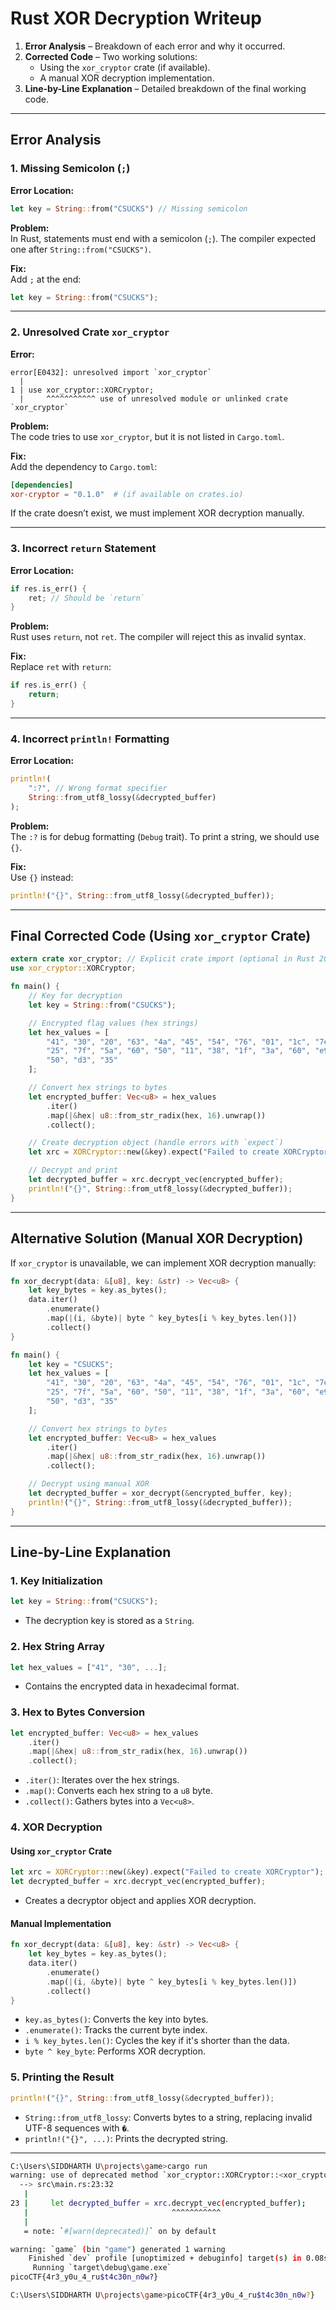# **Rust XOR Decryption Writeup**



1. **Error Analysis** – Breakdown of each error and why it occurred.
2. **Corrected Code** – Two working solutions:
   - Using the `xor_cryptor` crate (if available).
   - A manual XOR decryption implementation.
3. **Line-by-Line Explanation** – Detailed breakdown of the final working code.

---

## **Error Analysis**
### **1. Missing Semicolon (`;`)**
**Error Location:**
```rust
let key = String::from("CSUCKS") // Missing semicolon
```
**Problem:**  
In Rust, statements must end with a semicolon (`;`). The compiler expected one after `String::from("CSUCKS")`.

**Fix:**  
Add `;` at the end:
```rust
let key = String::from("CSUCKS");
```

---

### **2. Unresolved Crate `xor_cryptor`**
**Error:**
```
error[E0432]: unresolved import `xor_cryptor`
  |
1 | use xor_cryptor::XORCryptor;
  |     ^^^^^^^^^^^ use of unresolved module or unlinked crate `xor_cryptor`
```
**Problem:**  
The code tries to use `xor_cryptor`, but it is not listed in `Cargo.toml`.

**Fix:**  
Add the dependency to `Cargo.toml`:
```toml
[dependencies]
xor-cryptor = "0.1.0"  # (if available on crates.io)
```
If the crate doesn’t exist, we must implement XOR decryption manually.

---

### **3. Incorrect `return` Statement**
**Error Location:**
```rust
if res.is_err() {
    ret; // Should be `return`
}
```
**Problem:**  
Rust uses `return`, not `ret`. The compiler will reject this as invalid syntax.

**Fix:**  
Replace `ret` with `return`:
```rust
if res.is_err() {
    return;
}
```

---

### **4. Incorrect `println!` Formatting**
**Error Location:**
```rust
println!(
    ":?", // Wrong format specifier
    String::from_utf8_lossy(&decrypted_buffer)
);
```
**Problem:**  
The `:?` is for debug formatting (`Debug` trait). To print a string, we should use `{}`.

**Fix:**  
Use `{}` instead:
```rust
println!("{}", String::from_utf8_lossy(&decrypted_buffer));
```

---

## **Final Corrected Code (Using `xor_cryptor` Crate)**
```rust
extern crate xor_cryptor; // Explicit crate import (optional in Rust 2018+)
use xor_cryptor::XORCryptor;

fn main() {
    // Key for decryption
    let key = String::from("CSUCKS");

    // Encrypted flag values (hex strings)
    let hex_values = [
        "41", "30", "20", "63", "4a", "45", "54", "76", "01", "1c", "7e", "59", "63", "e1", "61", 
        "25", "7f", "5a", "60", "50", "11", "38", "1f", "3a", "60", "e9", "62", "20", "0c", "e6", 
        "50", "d3", "35"
    ];

    // Convert hex strings to bytes
    let encrypted_buffer: Vec<u8> = hex_values
        .iter()
        .map(|&hex| u8::from_str_radix(hex, 16).unwrap())
        .collect();

    // Create decryption object (handle errors with `expect`)
    let xrc = XORCryptor::new(&key).expect("Failed to create XORCryptor");

    // Decrypt and print
    let decrypted_buffer = xrc.decrypt_vec(encrypted_buffer);
    println!("{}", String::from_utf8_lossy(&decrypted_buffer));
}
```

---

## **Alternative Solution (Manual XOR Decryption)**
If `xor_cryptor` is unavailable, we can implement XOR decryption manually:
```rust
fn xor_decrypt(data: &[u8], key: &str) -> Vec<u8> {
    let key_bytes = key.as_bytes();
    data.iter()
        .enumerate()
        .map(|(i, &byte)| byte ^ key_bytes[i % key_bytes.len()])
        .collect()
}

fn main() {
    let key = "CSUCKS";
    let hex_values = [
        "41", "30", "20", "63", "4a", "45", "54", "76", "01", "1c", "7e", "59", "63", "e1", "61", 
        "25", "7f", "5a", "60", "50", "11", "38", "1f", "3a", "60", "e9", "62", "20", "0c", "e6", 
        "50", "d3", "35"
    ];

    // Convert hex strings to bytes
    let encrypted_buffer: Vec<u8> = hex_values
        .iter()
        .map(|&hex| u8::from_str_radix(hex, 16).unwrap())
        .collect();

    // Decrypt using manual XOR
    let decrypted_buffer = xor_decrypt(&encrypted_buffer, key);
    println!("{}", String::from_utf8_lossy(&decrypted_buffer));
}
```

---

## **Line-by-Line Explanation**
### **1. Key Initialization**
```rust
let key = String::from("CSUCKS");
```
- The decryption key is stored as a `String`.

### **2. Hex String Array**
```rust
let hex_values = ["41", "30", ...];
```
- Contains the encrypted data in hexadecimal format.

### **3. Hex to Bytes Conversion**
```rust
let encrypted_buffer: Vec<u8> = hex_values
    .iter()
    .map(|&hex| u8::from_str_radix(hex, 16).unwrap())
    .collect();
```
- `.iter()`: Iterates over the hex strings.
- `.map()`: Converts each hex string to a `u8` byte.
- `.collect()`: Gathers bytes into a `Vec<u8>`.

### **4. XOR Decryption**
#### **Using `xor_cryptor` Crate**
```rust
let xrc = XORCryptor::new(&key).expect("Failed to create XORCryptor");
let decrypted_buffer = xrc.decrypt_vec(encrypted_buffer);
```
- Creates a decryptor object and applies XOR decryption.

#### **Manual Implementation**
```rust
fn xor_decrypt(data: &[u8], key: &str) -> Vec<u8> {
    let key_bytes = key.as_bytes();
    data.iter()
        .enumerate()
        .map(|(i, &byte)| byte ^ key_bytes[i % key_bytes.len()])
        .collect()
}
```
- `key.as_bytes()`: Converts the key into bytes.
- `.enumerate()`: Tracks the current byte index.
- `i % key_bytes.len()`: Cycles the key if it's shorter than the data.
- `byte ^ key_byte`: Performs XOR decryption.

### **5. Printing the Result**
```rust
println!("{}", String::from_utf8_lossy(&decrypted_buffer));
```
- `String::from_utf8_lossy`: Converts bytes to a string, replacing invalid UTF-8 sequences with `�`.
- `println!("{}", ...)`: Prints the decrypted string.

---
```bash 
C:\Users\SIDDHARTH U\projects\game>cargo run
warning: use of deprecated method `xor_cryptor::XORCryptor::<xor_cryptor::V1>::decrypt_vec`
  --> src\main.rs:23:32
   |
23 |     let decrypted_buffer = xrc.decrypt_vec(encrypted_buffer);
   |                                ^^^^^^^^^^^
   |
   = note: `#[warn(deprecated)]` on by default

warning: `game` (bin "game") generated 1 warning
    Finished `dev` profile [unoptimized + debuginfo] target(s) in 0.08s
     Running `target\debug\game.exe`
picoCTF{4r3_y0u_4_ru$t4c30n_n0w?}

C:\Users\SIDDHARTH U\projects\game>picoCTF{4r3_y0u_4_ru$t4c30n_n0w?}
```
